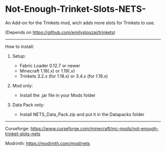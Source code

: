 # Not-Enough-Trinket-Slots-NETS-
An Add-on for the Trinkets mod, wich adds more slots for Trinkets to use.

(Depends on https://github.com/emilyploszaj/trinkets)

---------------

How to install:
1. Setup:
    - Fabric Loader 0.12.7 or newer
    - Minecraft 1.18(.x) or 1.19(.x)
    - Trinkets 3.2.x (for 1.18.x) or 3.4.x (for 1.19.x)

2. Mod only:
    - Install the .jar file in your Mods folder

3. Data Pack only:
    - Install NETS_Data_Pack.zip and put it in the Datapacks folder

---------------

Curseforge: https://www.curseforge.com/minecraft/mc-mods/not-enough-trinket-slots-nets

Modrinth: https://modrinth.com/mod/nets
